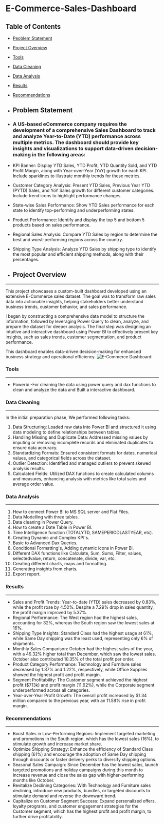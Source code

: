 # E-Commerce-Sales-Dashboard

## Table of Contents 
- [Peoblem Statement](#problem-statement)
- [Project Overview](#project-overview)
- [Tools](#tools)
- [Data Cleaning](#data-cleaning)
- [Data Analysis](#data-analysis)
- [Results](#results)
- [Recommendations](#recommendations)
- ## Problem Statement
- ### A US-based eCommerce company requires the development of a comprehensive Sales Dashboard to track and analyze Year-to-Date (YTD) performance across multiple metrics. The dashboard should provide key insights and visualizations to support data-driven decision-making in the following areas:
- KPI Banner: Display YTD Sales, YTD Profit, YTD Quantity Sold, and YTD Profit Margin, along with Year-over-Year (YoY) growth for each KPI. Include sparklines to illustrate monthly trends for these metrics.
- Customer Category Analysis: Present YTD Sales, Previous Year YTD (PYTD) Sales, and YoY Sales growth for different customer categories. Include trend icons to highlight performance changes.
- State-wise Sales Performance: Show YTD Sales performance for each state to identify top-performing and underperforming states.
- Product Performance: Identify and display the top 5 and bottom 5 products based on sales performance.
- Regional Sales Analysis: Compare YTD Sales by region to determine the best and worst-performing regions across the country.
- Shipping Type Analysis: Analyze YTD Sales by shipping type to identify the most popular and efficient shipping methods, along with their percentages.



- ## Project Overview
---
This project showcases a custom-built dashboard developed using an extensive E-Commerce sales dataset. The goal was to transform raw sales data into actionable insights, helping stakeholders better understand business trends, customer behavior, and sales performance.

I began by constructing a comprehensive data model to structure the information, followed by leveraging Power Query to clean, analyze, and prepare the dataset for deeper analysis. The final step was designing an intuitive and interactive dashboard using Power BI to effectively present key insights, such as sales trends, customer segmentation, and product performance.

This dashboard enables data-driven decision-making for enhanced business strategy and operational efficiency.
![E-Commerce Dashboard](https://github.com/user-attachments/assets/bb9f7b6a-cea1-4c97-9ac9-48bd76499d59)



### Tools 
---
- Powerbi -For cleaning the data using power query and dax functions to clean and analyze the data and Built a interactive dashboard.



### Data Cleaning
---
In the initial preparation phase, We performed following tasks:
1. Data Structuring: Loaded raw data into Power BI and structured it using data modeling to define relationships between tables.
2. Handling Missing and Duplicate Data: Addressed missing values by imputing or removing incomplete records and eliminated duplicates to ensure data accuracy.
3. Standardizing Formats: Ensured consistent formats for dates, numerical values, and categorical fields across the dataset.
4. Outlier Detection: Identified and managed outliers to prevent skewed analysis results.
5. Calculated Fields: Utilized DAX functions to create calculated columns and measures, enhancing analysis with metrics like total sales and average order value.


   
### Data Analysis 
---
1. How to connect Power BI to MS SQL server and Flat Files.
2. Data Modelling with three tables.
3. Data cleaning in Power Query.
4. How to create a Date Table in Power BI.
5. Time Intelligence function (TOTALYTD, SAMEPERIODLASTYEAR, etc).
6. Creating Dynamic and Complex KPI's.
7. Basic to Advanced Dax Queries.
8. Conditional Formatting's, Adding dynamic icons in Power Bl.
9. Different DAX functions like Calculate, Sum, Sumx, Filter, values, selectedvalue, return, concatenate, divide, var, etc.
10. Creating different charts, maps and formatting.
11. Generating insights from charts.
12. Export report.



### Results
---
- Sales and Profit Trends: Year-to-date (YTD) sales decreased by 0.83%, while the profit rose by 4.50%. Despite a 7.29% drop in sales quantity, the profit margin improved by 5.37%.
- Regional Performance: The West region had the highest sales, accounting for 32%, whereas the South region saw the lowest sales at 16%.
- Shipping Type Insights: Standard Class had the highest usage at 61%, while Same Day shipping was the least used, representing only 6% of shipments.
- Monthly Sales Comparison: October had the highest sales of the year, with a 49.32% higher total than December, which saw the lowest sales. October also contributed 10.35% of the total profit per order.
- Product Category Performance: Technology and Furniture sales decreased by 1.37% and 1.22%, respectively, while Office Supplies showed the highest profit and profit margin.
- Segment Profitability: The Customer segment achieved the highest profit ($713k) and profit margin (11.92%), while the Corporate segment underperformed across all categories.
- Year-over-Year Profit Growth: The overall profit increased by $1.34 million compared to the previous year, with an 11.58% rise in profit margin.



### Recommendations
---
- Boost Sales in Low-Performing Regions: Implement targeted marketing and promotions in the South region, which has the lowest sales (16%), to stimulate growth and increase market share.
- Optimize Shipping Strategy: Enhance the efficiency of Standard Class shipping (61%) and encourage the adoption of Same Day shipping through discounts or faster delivery perks to diversify shipping options.
- Seasonal Sales Campaign: Since December has the lowest sales, launch targeted promotions and holiday campaigns during this month to increase revenue and close the sales gap with higher-performing months like October.
- Revitalize Declining Categories: With Technology and Furniture sales declining, introduce new products, bundles, or targeted discounts to stimulate demand and reverse the downward trend.
- Capitalize on Customer Segment Success: Expand personalized offers, loyalty programs, and customer engagement strategies for the Customer segment, which has the highest profit and profit margin, to further drive profitability.

